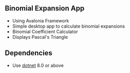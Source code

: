 ## Binomial Expansion App
- Using Avalonia Framework
- Simple desktop app to calculate binomial expansions
- Binomial Coefficient Calculator
- Displays Pascal's Triangle

## Dependencies
- Use [dotnet](https://dotnet.microsoft.com/en-us/download) 8.0 or above
